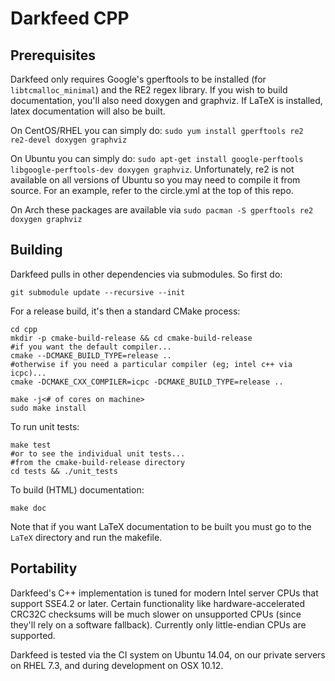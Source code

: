 # Darkfeed CPP

## Prerequisites
Darkfeed only requires Google's gperftools to be installed (for `libtcmalloc_minimal`) and the RE2 regex library. If you wish to build documentation, you'll also need doxygen and graphviz. If LaTeX is installed, latex documentation will also be built.

On CentOS/RHEL you can simply do: `sudo yum install gperftools re2 re2-devel doxygen graphviz`

On Ubuntu you can simply do: `sudo apt-get install google-perftools libgoogle-perftools-dev doxygen graphviz`. Unfortunately, re2 is not available on all versions of Ubuntu so you may need to compile it from source. For an example, refer to the circle.yml at the top of this repo.

On Arch these packages are available via `sudo pacman -S gperftools re2 doxygen graphviz`

## Building
Darkfeed pulls in other dependencies via submodules. So first do:
```
git submodule update --recursive --init
```

For a release build, it's then a standard CMake process:
```
cd cpp
mkdir -p cmake-build-release && cd cmake-build-release
#if you want the default compiler...
cmake --DCMAKE_BUILD_TYPE=release ..
#otherwise if you need a particular compiler (eg; intel c++ via icpc)...
cmake -DCMAKE_CXX_COMPILER=icpc -DCMAKE_BUILD_TYPE=release ..

make -j<# of cores on machine>
sudo make install
```

To run unit tests:
```
make test
#or to see the individual unit tests...
#from the cmake-build-release directory
cd tests && ./unit_tests
```

To build (HTML) documentation:
```
make doc
```
Note that if you want LaTeX documentation to be built you must go to the `LaTeX` directory and run the makefile.

## Portability
Darkfeed's C++ implementation is tuned for modern Intel server CPUs that support SSE4.2 or later. Certain functionality like hardware-accelerated CRC32C checksums will be much slower on unsupported CPUs (since they'll rely on a software fallback). Currently only little-endian CPUs are supported.

Darkfeed is tested via the CI system on Ubuntu 14.04, on our private servers on RHEL 7.3, and during development on OSX 10.12.
